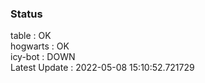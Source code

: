 ### Status


table : OK  
hogwarts : OK  
icy-bot : DOWN  
Latest Update : 2022-05-08 15:10:52.721729
